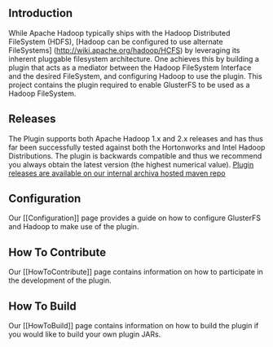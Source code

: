 ## Introduction ##

While Apache Hadoop typically ships with the Hadoop Distributed FileSystem (HDFS), [Hadoop can be configured to use alternate FileSystems] (http://wiki.apache.org/hadoop/HCFS) by leveraging its inherent pluggable filesystem architecture. One achieves this by building a plugin that acts as a mediator between the Hadoop FileSystem Interface and the desired FileSystem, and configuring Hadoop to use the plugin. This project contains the plugin required to enable GlusterFS to be used as a Hadoop FileSystem. 

## Releases ##

The Plugin supports both Apache Hadoop 1.x and 2.x releases and has thus far been successfully tested against both the Hortonworks and Intel Hadoop Distributions. The plugin is backwards compatible and thus we recommend you always obtain the latest version (the highest numerical value). [Plugin releases are available on our internal archiva hosted maven repo](http://23.23.239.119/archiva/browse/org.apache.hadoop.fs.glusterfs/glusterfs-hadoop)

## Configuration ##

Our [[Configuration]] page provides a guide on how to configure GlusterFS and Hadoop to make use of the plugin.

## How To Contribute ##

Our [[HowToContribute]] page contains information on how to participate in the development of the plugin.

## How To Build ##

Our [[HowToBuild]] page contains information on how to build the plugin if you would like to build your own plugin JARs.